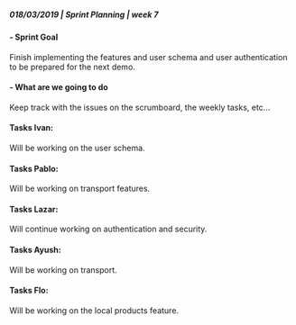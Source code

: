 ##### **018/03/2019  |  Sprint Planning  |  week 7**

#### - Sprint Goal
 Finish implementing the features and user schema and user authentication to be prepared for the next demo.

#### - What are we going to do
Keep track with the issues on the scrumboard, the weekly tasks, etc...

#### Tasks Ivan:
Will be working on the user schema.

#### Tasks Pablo:
Will be working on transport features. 

#### Tasks Lazar:
Will continue working on authentication and security. 

#### Tasks Ayush:
Will be working on transport.

#### Tasks Flo: 
Will be working on the local products feature.